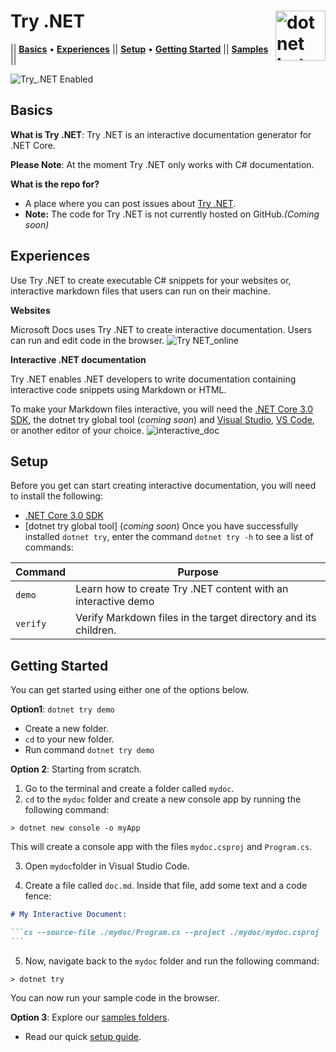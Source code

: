 # Try .NET <img src ="https://user-images.githubusercontent.com/2546640/56708992-deee8780-66ec-11e9-9991-eb85abb1d10a.png" width="80px" alt="dotnet bot in space" align ="right">
|| [**Basics**](#basics) • [**Experiences**](#experiences) || [**Setup**](#setup) • [**Getting Started**](#getting-started) || [**Samples**](Samples) ||

![Try_.NET Enabled](https://img.shields.io/badge/Try_.NET-Enabled-501078.svg)

## Basics
**What is Try .NET**: Try .NET is an interactive documentation generator for .NET Core.

**Please Note**: At the moment Try .NET only works with C# documentation. 

**What is the repo for?**
- A place where you can post issues about [Try .NET](https://github.com/dotnet/try/issues).
- **Note:** The code for Try .NET is not currently hosted on GitHub.*(Coming soon)*

## Experiences 
 Use Try .NET to create executable C# snippets for your websites or,  interactive markdown files that users can run on their machine. 

**Websites** 

Microsoft Docs uses Try .NET to create interactive documentation. Users can run and edit code in the browser.
![Try NET_online](https://user-images.githubusercontent.com/2546640/57144765-c850cc00-6d8f-11e9-982d-50d2b6dc3591.gif)

**Interactive .NET documentation**

Try .NET enables .NET developers to write documentation containing interactive code snippets using Markdown or HTML.

To make your Markdown files interactive, you will need the [.NET Core 3.0 SDK](https://dotnet.microsoft.com/download/dotnet-core/3.0), the dotnet try global tool (*coming soon*) and [Visual Studio](https://visualstudio.microsoft.com/), [VS Code](https://code.visualstudio.com/), or another editor of your choice. 
![interactive_doc](https://user-images.githubusercontent.com/2546640/57158389-47a2c780-6db1-11e9-96ad-8c6e9ab52853.png)

## Setup

Before you get can start creating interactive documentation, you will need to install the following: 
- [.NET Core 3.0 SDK](https://dotnet.microsoft.com/download/dotnet-core/3.0)
- [dotnet try global tool] (*coming soon*)
Once you have successfully installed `dotnet try`, enter the command `dotnet try -h` to see a list of commands:

| Command        | Purpose                                                             |
|----------------|---------------------------------------------------------------------|
| `demo`         | Learn how to create Try .NET content with an interactive demo       |
| `verify`       | Verify Markdown files in the target directory and its children.     |

## Getting Started

You can get started using either one of the options below. 

**Option1**: `dotnet try demo` 
- Create a new folder.
- `cd` to your new folder.
- Run command `dotnet try demo` 

**Option 2**: Starting from scratch.
1. Go to the terminal and create a folder called `mydoc`.
2. `cd` to the `mydoc` folder and create a new console app by running the following command:
 ```console
> dotnet new console -o myApp
```
This will create a console app with the files `mydoc.csproj` and `Program.cs`.

3. Open `mydoc`folder in Visual Studio Code. 

4. Create a file called `doc.md`. Inside that file, add some text and a code fence:

````markdown
# My Interactive Document:

```cs --source-file ./mydoc/Program.cs --project ./mydoc/mydoc.csproj
```
````

5. Now, navigate back to the `mydoc` folder and run the following command:

```console
> dotnet try
```

You can now run your sample code in the browser.

**Option 3**: Explore our [samples folders](Samples). 
- Read our quick [setup guide](Samples/Setup.md). 
